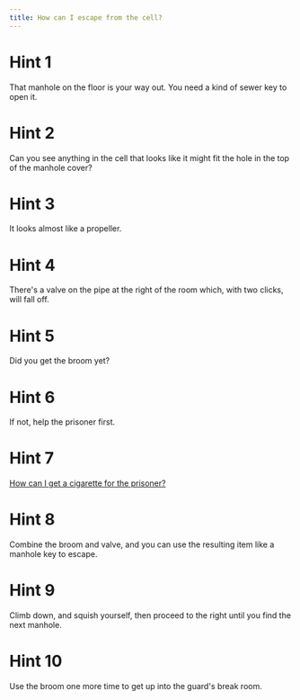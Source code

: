 ```yaml
---
title: How can I escape from the cell?
---
```

# Hint 1
That manhole on the floor is your way out. You need a kind of sewer key to open it.

# Hint 2
Can you see anything in the cell that looks like it might fit the hole in the top of the manhole cover?

# Hint 3
It looks almost like a propeller.

# Hint 4
There's a valve on the pipe at the right of the room which, with two clicks, will fall off.

# Hint 5
Did you get the broom yet?

# Hint 6
If not, help the prisoner first.

# Hint 7
[How can I get a cigarette for the prisoner?][240]

# Hint 8
Combine the broom and valve, and you can use the resulting item like a manhole key to escape.

# Hint 9
Climb down, and squish yourself, then proceed to the right until you find the next manhole.

# Hint 10
Use the broom one more time to get up into the guard's break room.

<!-- INTERNAL LINKS -->
[240]: /00238/00240/index.md
